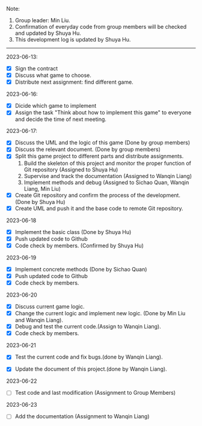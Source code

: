 Note:

1. Group leader: Min Liu.
2. Confirmation of everyday code from group members will be checked and updated by Shuya Hu.
3. This development log is updated by Shuya Hu.

---

2023-06-13:

-   [x] Sign the contract
-   [x] Discuss what game to choose.
-   [x] Distribute next assignment: find different game.

2023-06-16:

-   [x] Dicide which game to implement
-   [x] Assign the task "Think about how to implement this game" to everyone and decide the time of next meeting.

2023-06-17:

-   [x] Discuss the UML and the logic of this game (Done by group members)
-   [x] Discuss the relevant document. (Done by group members)
-   [x] Split this game project to different parts and distribute assignments.
    1. Build the skeleton of this project and monitor the proper function of Git repository (Assigned to Shuya Hu)
    2. Supervise and track the documentation (Assigned to Wanqin Liang)
    3. Implement methods and debug (Assigned to Sichao Quan, Wanqin Liang, Min Liu)
-   [x] Create Git repository and confirm the process of the development. (Done by Shuya Hu)
-   [x] Create UML and push it and the base code to remote Git repository.

2023-06-18

-   [x] Implement the basic class (Done by Shuya Hu)
-   [x] Push updated code to Github
-   [x] Code check by members. (Confirmed by Shuya Hu)

2023-06-19

-   [x] Implement concrete methods (Done by Sichao Quan)
-   [x] Push updated code to Github
-   [x] Code check by members.

2023-06-20

-   [x] Discuss current game logic.
-   [x] Change the current logic and implement new logic. (Done by Min Liu and Wanqin Liang).
-   [x] Debug and test the current code.(Assign to Wanqin Liang).
-   [x] Code check by members.

2023-06-21

-   [x] Test the current code and fix bugs.(done by Wanqin Liang).
-   [x] Update the document of this project.(done by Wanqin Liang).


2023-06-22

-   [ ] Test code and last modification (Assignment to Group Members)

2023-06-23

-   [ ] Add the documentation (Assignment to Wanqin Liang)
